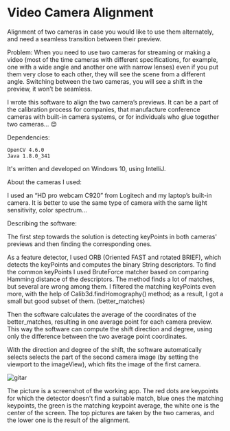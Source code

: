 # Video Camera Alignment
Alignment of two cameras in case you would like to use them alternately, and need a seamless transition between their preview.

Problem: When you need to use two cameras for streaming or making a video (most of the time cameras with different specifications, for example, one with a wide angle and another one with narrow lenses) even if you put them very close to each other, they will see the scene from a different angle. Switching between the two cameras, you will see a shift in the preview, it won’t be seamless.

I wrote this software to align the two camera’s previews. It can be a part of the calibration process for companies, that manufacture conference cameras with built-in camera systems, or for individuals who glue together two cameras… 😊

Dependencies:

    OpenCV 4.6.0
    Java 1.8.0_341

It's written and developed on Windows 10, using IntelliJ.

About the cameras I used:

I used an “HD pro webcam C920” from Logitech and my laptop’s built-in camera. It is better to use the same type of camera with the same light sensitivity, color spectrum...


Describing the software:

The first step towards the solution is detecting keyPoints in both cameras' previews and then finding the corresponding ones.

As a feature detector, I used ORB (Oriented FAST and rotated BRIEF), which detects the keyPoints and computes the binary String descriptors. To find the common keyPoints I used BruteForce matcher based on comparing Hamming distance of the descriptors. The method finds a lot of matches, but several are wrong among them. I filtered the matching keyPoints even more, with the help of Calib3d.findHomography() method; as a result, I got a small but good subset of them. (better_matches)

Then the software calculates the average of the coordinates of the better_matches, resulting in one average point for each camera preview. This way the software can compute the shift direction and degree, using only the difference between the two average point coordinates.

With the direction and degree of the shift, the software automatically selects selects the part of the second camera image (by setting the viewport to the imageView), which fits the image of the first camera.

 ![gitar](https://user-images.githubusercontent.com/58810213/227979299-e1db3467-f845-40b8-a238-5765cfa15979.jpg)
 
The picture is a screenshot of the working app. The red dots are keypoints for which the detector doesn't find a suitable match, blue ones the matching keypoints, the green is the matching keypoint average, the white one is the center of the screen.
The top pictures are taken by the two cameras, and the lower one is the result of the alignment.
